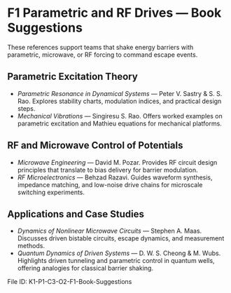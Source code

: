 # F1 Parametric and RF Drives — Book Suggestions

These references support teams that shake energy barriers with parametric, microwave, or RF forcing to command escape events.

## Parametric Excitation Theory
- *Parametric Resonance in Dynamical Systems* — Peter V. Sastry & S. S. Rao. Explores stability charts, modulation indices, and practical design steps.
- *Mechanical Vibrations* — Singiresu S. Rao. Offers worked examples on parametric excitation and Mathieu equations for mechanical platforms.

## RF and Microwave Control of Potentials
- *Microwave Engineering* — David M. Pozar. Provides RF circuit design principles that translate to bias delivery for barrier modulation.
- *RF Microelectronics* — Behzad Razavi. Guides waveform synthesis, impedance matching, and low-noise drive chains for microscale switching experiments.

## Applications and Case Studies
- *Dynamics of Nonlinear Microwave Circuits* — Stephen A. Maas. Discusses driven bistable circuits, escape dynamics, and measurement methods.
- *Quantum Dynamics of Driven Systems* — D. W. S. Cheong & M. Wubs. Highlights driven tunneling and parametric control in quantum wells, offering analogies for classical barrier shaking.

File ID: K1-P1-C3-O2-F1-Book-Suggestions
